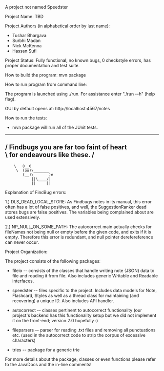A project not named Speedster

Project Name: TBD

Project Authors (in alphabetical order by last name): 

* Tushar Bhargava <tbhargav>
* Surbhi Madan <sm15>
* Nick McKenna <nmckenna>
* Hassan Sufi <hsufi>

Project Status: Fully functional, no known bugs, 0 checkstyle errors, has proper documentation and test suite. 

How to build the program: mvn package

How to run program from command line:

The program is launched using ./run. For assistance enter "./run --h" (help flag). 

GUI by default opens at: http://localhost:4567/notes

How to run the tests: 

* mvn package will run all of the JUnit tests.

 _________________________________________
/ Findbugs you are far too faint of heart \
\ for endeavours like these.              /
 -----------------------------------------
        \   0__0
         \  (oo)\_______
            (__)\       )e
                ||\____/|
                ||     ||



Explanation of FindBug errors: 

1.) DLS_DEAD_LOCAL_STORE: As Findbugs notes in its manual, this error often has a lot of false positives, and well, the SuggestionRanker dead stores bugs are false positives. The variables being complained about are used extensively.

2.) NP_NULL_ON_SOME_PATH: The autocorrect main actually checks for fileNames not being null or empty before the given code, and exits if it is empty. Therefore this error is redundant, and null pointer derefereference can never occur.

Project Organization: 

The project consists of the following packages: 

* fileio -- consists of the classes that handle writing note (JSON) data to file and reading it from file. Also includes generic Writable and Readable interfaces.

* speedster -- files specific to the project. Includes data models for Note, Flashcard, Styles as well as a thread class for maintaining (and recovering) a unique ID. Also includes API handler.

* autocorrect -- classes pertinent to autocorrect functionality (our project's backend has this functionality setup but we did not implement it on the front-end; version 2.0 hopefully :) 

* fileparsers -- parser for reading .txt files and removing all punctuations etc. (used in the autocorrect code to strip the corpus of excessive characters) 

* tries -- package for a generic trie

For more details about the package, classes or even functions please refer to the JavaDocs and the in-line comments! 
